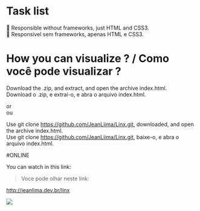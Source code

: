 # Task list

🚀 Responsible without frameworks, just HTML and CSS3. </br>
🚀 Responsível sem frameworks, apenas HTML e CSS3.

# How you can visualize ? / Como você pode visualizar ?

Download the .zip, and extract, and open the archive index.html.</br>
Download o .zip, e extraí-o, e abra o arquivo index.html.

or</br>
ou

Use git clone https://github.com/JeanLiima/Linx.git, downloaded, and open the archive index.html.</br>
Use git clone https://github.com/JeanLiima/Linx.git, baixe-o, e abra o arquivo index.html.

#ONLINE

You can watch in this link:</br>
>Voce pode olhar neste link:

http://jeanlima.dev.br/linx

![](TaskList.gif)
